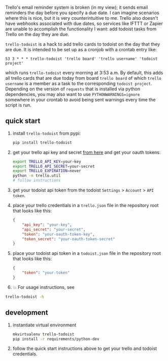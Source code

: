 Trello's email reminder system is broken (in my view); it sends email reminders
the day before you specify a due date. I can imagine scenarios where this is
nice, but it is very counterintuitive to me. Trello also doesn't have webhooks
associated with due dates, so services like IFTTT or Zapier are unable to
accomplish the functionality I want: add todoist tasks from Trello on the day
they are due.

`trello-todoist` is a hack to add trello cards to todoist on the day that they
are due. It is intended to be set up as a cronjob with a crontab entry like:

```
53 3 * * * trello-todoist 'trello board' 'trello username' 'todoist project'
```

which runs `trello-todoist` every morning at 3:53 a.m. By default, this adds
all trello cards that are due today from board `trello board` of which `trello
username` is a member as a task to the corresponding `todoist project`.
Depending on the version of `requests` that is installed via python
dependencies, you may also want to use `PYTHONWARNINGS=ignore` somewhere in
your crontab to avoid being sent warnings every time the script is run.

## quick start

1. install `trello-todoist` from pypi:
    ```sh
    pip install trello-todoist
    ```

1. get your trello api key and secret [from here](https://trello.com/app-key)
   and get your oauth tokens:
    ```sh
    export TRELLO_API_KEY=your-key
    export TRELLO_API_SECRET=your-secret
    export TRELLO_EXPIRATION=never
    python -m trello.util
    # follow instructions
    ```

1. get your todoist api token from the todoist `Settings` > `Account` > `API
   token`.

1. place your trello credentials in a `trello.json` file in the repository root
   that looks like this:
    ```json
    {
        "api_key": "your-key",
        "api_secret": "your-secret",
        "token": "your-oauth-token-key",
        "token_secret": "your-oauth-token-secret"
    }
    ```

1. place your todoist api token in a `todoist.json` file in the repository root
   that looks like this:
   ```json
   {
       "token": "your-token"
   }
   ```

1. :boom: For usage instructions, see
  ```sh
  trello-todoist -h
  ```


## development

1. instantiate virtual environment
    ```sh
    mkvirtualenv trello-todoist
    pip install -r requirements/python-dev
    ```

1. follow the quick start instructions above to get your trello and todoist
   credentials.
